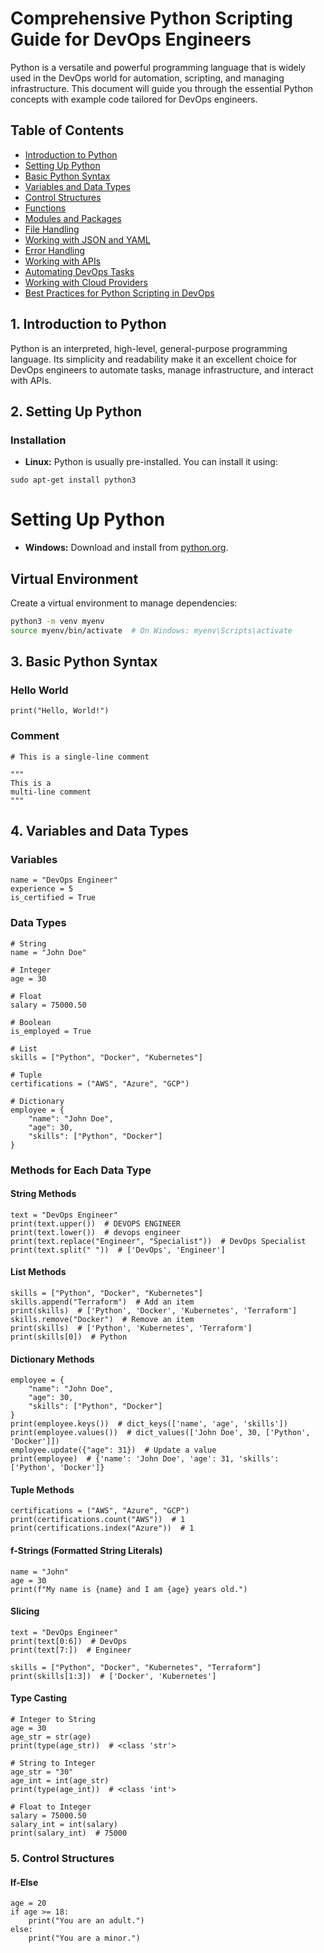 # Comprehensive Python Scripting Guide for DevOps Engineers

Python is a versatile and powerful programming language that is widely used in the DevOps world for automation, scripting, and managing infrastructure. This document will guide you through the essential Python concepts with example code tailored for DevOps engineers.

## Table of Contents

*   [Introduction to Python](#1-introduction-to-python)
*   [Setting Up Python](#2-setting-up-python)
*   [Basic Python Syntax](#3-basic-python-syntax)
*   [Variables and Data Types](#4-variables-and-data-types)
*   [Control Structures](#5-control-structures)
*   [Functions](#6-functions)
*   [Modules and Packages](#7-modules-and-packages)
*   [File Handling](#8-file-handling)
*   [Working with JSON and YAML](#9-working-with-json-and-yaml)
*   [Error Handling](#10-error-handling)
*   [Working with APIs](#11-working-with-apis)
*   [Automating DevOps Tasks](#12-automating-devops-tasks)
*   [Working with Cloud Providers](#13-working-with-cloud-providers)
*   [Best Practices for Python Scripting in DevOps](#14-best-practices-for-python-scripting-in-devops)

## 1. Introduction to Python

Python is an interpreted, high-level, general-purpose programming language. Its simplicity and readability make it an excellent choice for DevOps engineers to automate tasks, manage infrastructure, and interact with APIs.

## 2. Setting Up Python

### Installation

*   **Linux:** Python is usually pre-installed. You can install it using:

```
sudo apt-get install python3
```
# Setting Up Python

*   **Windows:** Download and install from [python.org](https://www.python.org/).

## Virtual Environment

Create a virtual environment to manage dependencies:

```bash
python3 -m venv myenv
source myenv/bin/activate  # On Windows: myenv\Scripts\activate
```

## 3. Basic Python Syntax

### Hello World

```
print("Hello, World!")
```
### Comment 

```
# This is a single-line comment

"""
This is a
multi-line comment
"""
```
## 4. Variables and Data Types

### Variables

```
name = "DevOps Engineer"
experience = 5
is_certified = True
```

### Data Types

```
# String
name = "John Doe"

# Integer
age = 30

# Float
salary = 75000.50

# Boolean
is_employed = True

# List
skills = ["Python", "Docker", "Kubernetes"]

# Tuple
certifications = ("AWS", "Azure", "GCP")

# Dictionary
employee = {
    "name": "John Doe",
    "age": 30,
    "skills": ["Python", "Docker"]
}
```
### Methods for Each Data Type

#### String Methods

```
text = "DevOps Engineer"
print(text.upper())  # DEVOPS ENGINEER
print(text.lower())  # devops engineer
print(text.replace("Engineer", "Specialist"))  # DevOps Specialist
print(text.split(" "))  # ['DevOps', 'Engineer']
```
#### List Methods

```
skills = ["Python", "Docker", "Kubernetes"]
skills.append("Terraform")  # Add an item
print(skills)  # ['Python', 'Docker', 'Kubernetes', 'Terraform']
skills.remove("Docker")  # Remove an item
print(skills)  # ['Python', 'Kubernetes', 'Terraform']
print(skills[0])  # Python
```
#### Dictionary Methods

```
employee = {
    "name": "John Doe",
    "age": 30,
    "skills": ["Python", "Docker"]
}
print(employee.keys())  # dict_keys(['name', 'age', 'skills'])
print(employee.values())  # dict_values(['John Doe', 30, ['Python', 'Docker']])
employee.update({"age": 31})  # Update a value
print(employee)  # {'name': 'John Doe', 'age': 31, 'skills': ['Python', 'Docker']}
```

#### Tuple Methods

```
certifications = ("AWS", "Azure", "GCP")
print(certifications.count("AWS"))  # 1
print(certifications.index("Azure"))  # 1
```

#### f-Strings (Formatted String Literals)

```
name = "John"
age = 30
print(f"My name is {name} and I am {age} years old.")

```
#### Slicing

```
text = "DevOps Engineer"
print(text[0:6])  # DevOps
print(text[7:])  # Engineer

skills = ["Python", "Docker", "Kubernetes", "Terraform"]
print(skills[1:3])  # ['Docker', 'Kubernetes']
```
#### Type Casting

```
# Integer to String
age = 30
age_str = str(age)
print(type(age_str))  # <class 'str'>

# String to Integer
age_str = "30"
age_int = int(age_str)
print(type(age_int))  # <class 'int'>

# Float to Integer
salary = 75000.50
salary_int = int(salary)
print(salary_int)  # 75000
```
### 5. Control Structures

#### If-Else

```
age = 20
if age >= 18:
    print("You are an adult.")
else:
    print("You are a minor.")
```


